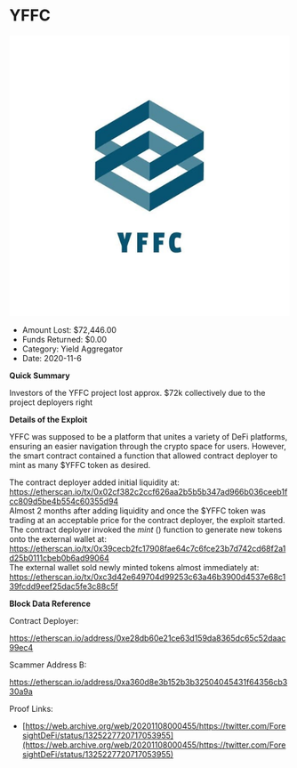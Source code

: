 # YFFC
![YFFC](/rektimages/YFFC.png)
- Amount Lost: $72,446.00
- Funds Returned: $0.00
- Category: Yield Aggregator
- Date: 2020-11-6

**Quick Summary**

Investors of the YFFC project lost approx. $72k collectively due to the project deployers right

  


 **Details of the Exploit**

YFFC was supposed to be a platform that unites a variety of DeFi platforms, ensuring an easier navigation through the crypto space for users. However, the smart contract contained a function that allowed contract deployer to mint as many $YFFC token as desired. 

The contract deployer added initial liquidity at:  
https://etherscan.io/tx/0x02cf382c2ccf626aa2b5b5b347ad966b036ceeb1fcc809d5be4b554c60355d94  
Almost 2 months after adding liquidity and once the $YFFC token was trading at an acceptable price for the contract deployer, the exploit started.  
The contract deployer invoked the _mint_ () function to generate new tokens onto the external wallet at:  
https://etherscan.io/tx/0x39cecb2fc17908fae64c7c6fce23b7d742cd68f2a1d25b0111cbeb0b6ad99064  
The external wallet sold newly minted tokens almost immediately at:  
https://etherscan.io/tx/0xc3d42e649704d99253c63a46b3900d4537e68c139fcdd9eef25dac5fe3c88c5f

  


 **Block Data Reference**

Contract Deployer:

https://etherscan.io/address/0xe28db60e21ce63d159da8365dc65c52daac99ec4

Scammer Address B:

https://etherscan.io/address/0xa360d8e3b152b3b32504045431f64356cb330a9a


Proof Links:
- [https://web.archive.org/web/20201108000455/https://twitter.com/ForesightDeFi/status/1325227720717053955](https://web.archive.org/web/20201108000455/https://twitter.com/ForesightDeFi/status/1325227720717053955)



